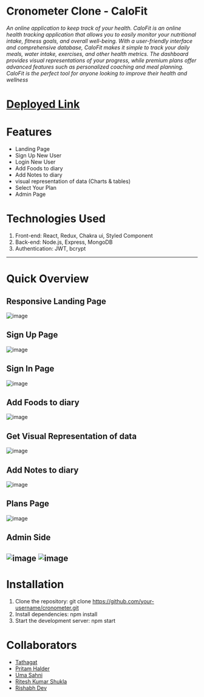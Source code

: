 # Cronometer Clone - CaloFit
*An online application to keep track of your health. CaloFit is an online health tracking application that allows you to easily monitor your nutritional intake, fitness goals, and overall well-being. With a user-friendly interface and comprehensive database, CaloFit makes it simple to track your daily meals, water intake, exercises, and other health metrics. The dashboard provides visual representations of your progress, while premium plans offer advanced features such as personalized coaching and meal planning. CaloFit is the perfect tool for anyone looking to improve their health and wellness*

# <a href="https://calofit.netlify.app/">Deployed Link</a>

# Features
 - Landing Page
 - Sign Up New User
 - Login New User
 - Add Foods to diary
 - Add Notes to diary
 - visual representation of data (Charts & tables)
 - Select Your Plan
 - Admin Page
# Technologies Used
1. Front-end: React, Redux, Chakra ui, Styled Component
2. Back-end: Node.js, Express, MongoDB
3. Authentication: JWT, bcrypt
 
 ------
 # Quick Overview
 
 ## Responsive Landing Page
![image](https://github.com/UmaSahni/JS101_Learning_Javascript/assets/112793743/d0352710-7254-4081-9843-7a744ccf3b78)
## Sign Up Page 
![image](https://github.com/UmaSahni/JS101_Learning_Javascript/assets/112793743/9c8f810b-9745-4220-b11e-11713eebac45)
## Sign In Page
![image](https://github.com/UmaSahni/JS101_Learning_Javascript/assets/112793743/17155eff-9c98-4005-87f9-c17dec669381)
## Add Foods to diary
![image](https://github.com/UmaSahni/JS101_Learning_Javascript/assets/112793743/b1c20c8d-bc59-4caf-98d8-55ddc7c29cf5)
## Get Visual Representation of data
![image](https://github.com/UmaSahni/JS101_Learning_Javascript/assets/112793743/33d72c1f-3530-411a-8793-a68124000a28)
## Add Notes to diary
![image](https://github.com/UmaSahni/JS101_Learning_Javascript/assets/112793743/96ccb818-a8e2-40fc-9c99-4e3a4f3f60dd)
## Plans Page
![image](https://github.com/UmaSahni/JS101_Learning_Javascript/assets/112793743/f8077ab6-d26e-42fa-89c4-68d290e030f1)
## Admin Side
![image](https://github.com/UmaSahni/JS101_Learning_Javascript/assets/112793743/96c83611-ce76-4661-b6e6-b5a0a9c1d7ec)
![image](https://github.com/UmaSahni/JS101_Learning_Javascript/assets/112793743/c67906c5-7c12-4808-abef-cd69619248cb)
---
# Installation
1. Clone the repository: git clone https://github.com/your-username/cronometer.git
2. Install dependencies: npm install
3. Start the development server: npm start
# Collaborators
<ul>
<li><a href='https://github.com/Tathagat017'>Tathagat</a></li>
<li><a href='https://github.com/Halderpritam123'>Pritam Halder</a></li>
<li><a href='https://github.com/UmaSahni'>Uma Sahni</a></li>
<li><a href='https://github.com/RiteshKumarShukla'>Ritesh Kumar Shukla</a></li>
<li><a href='https://github.com/Rdev921'>Rishabh Dev</a></li>
</ul>











